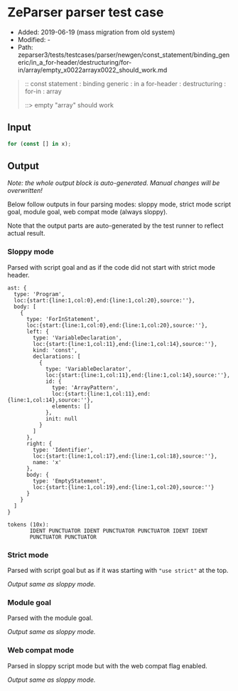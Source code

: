 # ZeParser parser test case

- Added: 2019-06-19 (mass migration from old system)
- Modified: -
- Path: zeparser3/tests/testcases/parser/newgen/const_statement/binding_generic/in_a_for-header/destructuring/for-in/array/empty_x0022arrayx0022_should_work.md

> :: const statement : binding generic : in a for-header : destructuring : for-in : array
>
> ::> empty "array" should work

## Input

`````js
for (const [] in x);
`````

## Output

_Note: the whole output block is auto-generated. Manual changes will be overwritten!_

Below follow outputs in four parsing modes: sloppy mode, strict mode script goal, module goal, web compat mode (always sloppy).

Note that the output parts are auto-generated by the test runner to reflect actual result.

### Sloppy mode

Parsed with script goal and as if the code did not start with strict mode header.

`````
ast: {
  type: 'Program',
  loc:{start:{line:1,col:0},end:{line:1,col:20},source:''},
  body: [
    {
      type: 'ForInStatement',
      loc:{start:{line:1,col:0},end:{line:1,col:20},source:''},
      left: {
        type: 'VariableDeclaration',
        loc:{start:{line:1,col:11},end:{line:1,col:14},source:''},
        kind: 'const',
        declarations: [
          {
            type: 'VariableDeclarator',
            loc:{start:{line:1,col:11},end:{line:1,col:14},source:''},
            id: {
              type: 'ArrayPattern',
              loc:{start:{line:1,col:11},end:{line:1,col:14},source:''},
              elements: []
            },
            init: null
          }
        ]
      },
      right: {
        type: 'Identifier',
        loc:{start:{line:1,col:17},end:{line:1,col:18},source:''},
        name: 'x'
      },
      body: {
        type: 'EmptyStatement',
        loc:{start:{line:1,col:19},end:{line:1,col:20},source:''}
      }
    }
  ]
}

tokens (10x):
       IDENT PUNCTUATOR IDENT PUNCTUATOR PUNCTUATOR IDENT IDENT
       PUNCTUATOR PUNCTUATOR
`````

### Strict mode

Parsed with script goal but as if it was starting with `"use strict"` at the top.

_Output same as sloppy mode._

### Module goal

Parsed with the module goal.

_Output same as sloppy mode._

### Web compat mode

Parsed in sloppy script mode but with the web compat flag enabled.

_Output same as sloppy mode._
